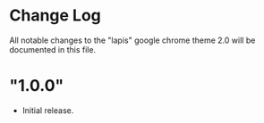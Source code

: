 # Change Log

All notable changes to the "lapis" google chrome theme 2.0 will be documented in this file.

# "1.0.0"

- Initial release.
